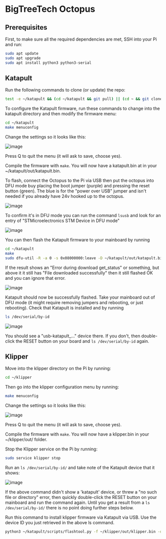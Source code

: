 # BigTreeTech Octopus

## Prerequisites

First, to make sure all the required dependencies are met, SSH into your Pi and run:

```bash
sudo apt update
sudo apt upgrade
sudo apt install python3 python3-serial
```

## Katapult

Run the following commands to clone (or update) the repo:

```bash
test -e ~/katapult && (cd ~/katapult && git pull) || (cd ~ && git clone https://github.com/Arksine/katapult) ; cd ~
```

To configure the Katapult firmware, run these commands to change into the katapult directory and then modify the firmware menu:

```bash
cd ~/katapult
make menuconfig
```

Change the settings so it looks like this:

![image](https://github.com/Esoterical/voron_canbus/assets/124253477/673ce3c6-5bd7-48a8-bcd4-99aeefb0f0a2)

Press Q to quit the menu (it will ask to save, choose yes).

Compile the firmware with `make`. You will now have a katapult.bin at in your ~/katapult/out/katapult.bin.

To flash, connect the Octopus to the Pi via USB then put the octopus into DFU mode buy placing the boot jumper (purple) and pressing the reset button (green). The blue is for the "power over USB" jumper and isn't needed if you already have 24v hooked up to the octopus.

![image](https://user-images.githubusercontent.com/124253477/229234235-345ff23e-cc9e-4d61-ab7e-3df27dda1eb5.png)

To confirm it's in DFU mode you can run the command `lsusb` and look for an entry of "STMicroelectronics STM Device in DFU mode"

![image](https://github.com/user-attachments/assets/cde7138d-588b-4381-82ad-699cde37e0a8)

You can then flash the Katapult firmware to your mainboard by running

```bash
cd ~/katapult
make
sudo dfu-util -R -a 0 -s 0x08000000:leave -D ~/katapult/out/katapult.bin -d 0483:df11
```

If the result shows an "Error during download get_status" or something, but above it it still has "File downloaded successfully" then it still flashed OK and you can ignore that error.

![image](https://user-images.githubusercontent.com/124253477/225469341-46f3478a-aa96-4378-8d73-96faa90d561c.png)

Katapult should now be successfully flashed. Take your mainboard out of DFU mode (it might require removing jumpers and rebooting, or just rebooting). Check that Katapult is installed and by running 

```bash
ls /dev/serial/by-id
```

![image](https://github.com/Esoterical/voron_canbus/assets/124253477/1e9f0f7c-ada3-490b-bd62-bde25b67c362)

You should see a "usb-katapult_..." device there. If you don't, then double-click the RESET button on your board and `ls /dev/serial/by-id` again.

## Klipper

Move into the klipper directory on the Pi by running:

```bash
cd ~/klipper
```

Then go into the klipper configuration menu by running:

```bash
make menuconfig
```

Change the settings so it looks like this:

![image](https://github.com/user-attachments/assets/5bf92668-6ca6-47e5-8a77-f8bf50475cd0)

Press Q to quit the menu (it will ask to save, choose yes).

Compile the firmware with `make`. You will now have a klipper.bin in your ~/klipper/out/ folder.

Stop the Klipper service on the Pi by running:

```bash
sudo service klipper stop
```

Run an `ls /dev/serial/by-id/` and take note of the Katapult device that it shows:

![image](https://github.com/Esoterical/voron_canbus/assets/124253477/f836fa8d-fb26-4ccd-b1e1-50f010596852)

If the above command didn't show a 'katapult' device, or threw a "no such file or directory" error, then quickly double-click the RESET button on your mainboard and run the command again. Until you get a result from a `ls /dev/serial/by-id/` there is no point doing further steps below.

Run this command to install klipper firmware via Katapult via USB. Use the device ID you just retrieved in the above ls command.

```bash
python3 ~/katapult/scripts/flashtool.py -f ~/klipper/out/klipper.bin -d /dev/serial/by-id/usb-katapult_your_board_id
```
